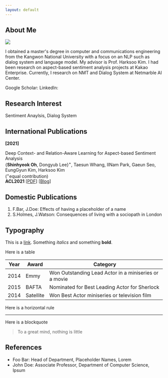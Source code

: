 ```yaml
---
layout: default
---
```


## About Me

<img class="profile-picture" src="sherlock.jpg">

I obtained a master's degree in computer and communications engineering from the Kangwon National University with a focus on an NLP such as dialog system and language model. My advisor is Prof. Harksoo Kim. I had been research on aspect-based sentiment analysis projects at Kakao Enterprise. Currently, I research on NMT and Dialog System at Netmarble AI Center.

Google Scholar: 
LinkedIn: 

## Research Interest

Sentiment Anaylsis, Dialog System

## International Publications

**[2021]**

Deep Context- and Relation-Aware Learning for Aspect-based Sentiment Analysis <br>
{**Shinhyeok Oh**, Dongyub Lee}<sup>+</sup>, Taesun Whang, IlNam Park, Gaeun Seo, EungGyun Kim, Harksoo Kim <br>
(<sup>+</sup>equal contribution) <br>
**ACL2021** [[PDF](https://aclanthology.org/2021.acl-short.63/)] [[Blog](https://kakaoenterprise.github.io/papers/acl-ijcnlp2021-dcran)]

## Domestic Publications

1. F.Bar, J.Doe: Effects of having a placeholder of a name
2. S.Holmes, J.Watson: Consequences of living with a sociopath in London

## Typography

This is a [link](http://google.com). Something *italics* and something **bold**.

Here is a table

Year | Award | Category
-----|-------|--------
2014 | Emmy  | Won Outstanding Lead Actor in a miniseries or a movie
2015 | BAFTA | Nominated for Best Leading Actor for Sherlock
2014 | Satellite | Won Best Actor miniseries or television film

Here is a horizontal rule

---

Here is a blockquote

> To a great mind, nothing is little

## References

* Foo Bar: Head of Department, Placeholder Names, Lorem
* John Doe: Associate Professor, Department of Computer Science, Ipsum
